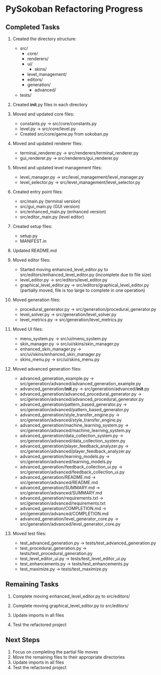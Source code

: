 # PySokoban Refactoring Progress

## Completed Tasks

1. Created the directory structure:
   - src/
     - core/
     - renderers/
     - ui/
       - skins/
     - level_management/
     - editors/
     - generation/
       - advanced/
   - tests/

2. Created __init__.py files in each directory

3. Moved and updated core files:
   - constants.py -> src/core/constants.py
   - level.py -> src/core/level.py
   - Created src/core/game.py from sokoban.py

4. Moved and updated renderer files:
   - terminal_renderer.py -> src/renderers/terminal_renderer.py
   - gui_renderer.py -> src/renderers/gui_renderer.py

5. Moved and updated level management files:
   - level_manager.py -> src/level_management/level_manager.py
   - level_selector.py -> src/level_management/level_selector.py

6. Created entry point files:
   - src/main.py (terminal version)
   - src/gui_main.py (GUI version)
   - src/enhanced_main.py (enhanced version)
   - src/editor_main.py (level editor)

7. Created setup files:
   - setup.py
   - MANIFEST.in

8. Updated README.md

9. Moved editor files:
   - Started moving enhanced_level_editor.py to src/editors/enhanced_level_editor.py (incomplete due to file size)
   - level_editor.py -> src/editors/level_editor.py
   - graphical_level_editor.py -> src/editors/graphical_level_editor.py (partially moved, file is too large to complete in one operation)

10. Moved generation files:
    - procedural_generator.py -> src/generation/procedural_generator.py
    - level_solver.py -> src/generation/level_solver.py
    - level_metrics.py -> src/generation/level_metrics.py

11. Moved UI files:
    - menu_system.py -> src/ui/menu_system.py
    - skin_manager.py -> src/ui/skins/skin_manager.py
    - enhanced_skin_manager.py -> src/ui/skins/enhanced_skin_manager.py
    - skins_menu.py -> src/ui/skins_menu.py

12. Moved advanced generation files:
    - advanced_generation_example.py -> src/generation/advanced/advanced_generation_example.py
    - advanced_generation/__init__.py -> src/generation/advanced/__init__.py
    - advanced_generation/advanced_procedural_generator.py -> src/generation/advanced/advanced_procedural_generator.py
    - advanced_generation/pattern_based_generator.py -> src/generation/advanced/pattern_based_generator.py
    - advanced_generation/style_transfer_engine.py -> src/generation/advanced/style_transfer_engine.py
    - advanced_generation/machine_learning_system.py -> src/generation/advanced/machine_learning_system.py
    - advanced_generation/data_collection_system.py -> src/generation/advanced/data_collection_system.py
    - advanced_generation/player_feedback_analyzer.py -> src/generation/advanced/player_feedback_analyzer.py
    - advanced_generation/learning_models.py -> src/generation/advanced/learning_models.py
    - advanced_generation/feedback_collection_ui.py -> src/generation/advanced/feedback_collection_ui.py
    - advanced_generation/README.md -> src/generation/advanced/README.md
    - advanced_generation/SUMMARY.md -> src/generation/advanced/SUMMARY.md
    - advanced_generation/requirements.txt -> src/generation/advanced/requirements.txt
    - advanced_generation/COMPLETION.md -> src/generation/advanced/COMPLETION.md
    - advanced_generation/level_generator_core.py -> src/generation/advanced/level_generator_core.py

13. Moved test files:
    - test_advanced_generation.py -> tests/test_advanced_generation.py
    - test_procedural_generation.py -> tests/test_procedural_generation.py
    - test_level_editor_ui.py -> tests/test_level_editor_ui.py
    - test_enhancements.py -> tests/test_enhancements.py
    - test_maximize.py -> tests/test_maximize.py

## Remaining Tasks

1. Complete moving enhanced_level_editor.py to src/editors/

2. Complete moving graphical_level_editor.py to src/editors/

3. Update imports in all files

4. Test the refactored project

## Next Steps

1. Focus on completing the partial file moves
2. Move the remaining files to their appropriate directories
3. Update imports in all files
4. Test the refactored project